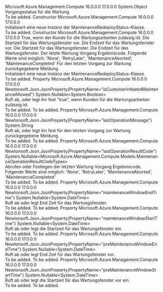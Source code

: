<Type Name="MaintenanceRedeployStatus" FullName="Microsoft.Azure.Management.Compute.Models.MaintenanceRedeployStatus">
  <TypeSignature Language="C#" Value="public class MaintenanceRedeployStatus" />
  <TypeSignature Language="ILAsm" Value=".class public auto ansi beforefieldinit MaintenanceRedeployStatus extends System.Object" />
  <TypeSignature Language="DocId" Value="T:Microsoft.Azure.Management.Compute.Models.MaintenanceRedeployStatus" />
  <TypeSignature Language="VB.NET" Value="Public Class MaintenanceRedeployStatus" />
  <TypeSignature Language="F#" Value="type MaintenanceRedeployStatus = class" />
  <AssemblyInfo>
    <AssemblyName>Microsoft.Azure.Management.Compute</AssemblyName>
    <AssemblyVersion>16.0.0.0</AssemblyVersion>
    <AssemblyVersion>17.0.0.0</AssemblyVersion>
  </AssemblyInfo>
  <Base>
    <BaseTypeName>System.Object</BaseTypeName>
  </Base>
  <Interfaces />
  <Docs>
    <summary>
            Vorgangsstatus für die Wartung.
            </summary>
    <remarks>To be added.</remarks>
  </Docs>
  <Members>
    <Member MemberName=".ctor">
      <MemberSignature Language="C#" Value="public MaintenanceRedeployStatus ();" />
      <MemberSignature Language="ILAsm" Value=".method public hidebysig specialname rtspecialname instance void .ctor() cil managed" />
      <MemberSignature Language="DocId" Value="M:Microsoft.Azure.Management.Compute.Models.MaintenanceRedeployStatus.#ctor" />
      <MemberSignature Language="VB.NET" Value="Public Sub New ()" />
      <MemberType>Constructor</MemberType>
      <AssemblyInfo>
        <AssemblyName>Microsoft.Azure.Management.Compute</AssemblyName>
        <AssemblyVersion>16.0.0.0</AssemblyVersion>
        <AssemblyVersion>17.0.0.0</AssemblyVersion>
      </AssemblyInfo>
      <Parameters />
      <Docs>
        <summary>
            Initialisiert eine neue Instanz der MaintenanceRedeployStatus-Klasse.
            </summary>
        <remarks>To be added.</remarks>
      </Docs>
    </Member>
    <Member MemberName=".ctor">
      <MemberSignature Language="C#" Value="public MaintenanceRedeployStatus (Nullable&lt;bool&gt; isCustomerInitiatedMaintenanceAllowed = null, Nullable&lt;DateTime&gt; preMaintenanceWindowStartTime = null, Nullable&lt;DateTime&gt; preMaintenanceWindowEndTime = null, Nullable&lt;DateTime&gt; maintenanceWindowStartTime = null, Nullable&lt;DateTime&gt; maintenanceWindowEndTime = null, Nullable&lt;Microsoft.Azure.Management.Compute.Models.MaintenanceOperationResultCodeTypes&gt; lastOperationResultCode = null, string lastOperationMessage = null);" />
      <MemberSignature Language="ILAsm" Value=".method public hidebysig specialname rtspecialname instance void .ctor(valuetype System.Nullable`1&lt;bool&gt; isCustomerInitiatedMaintenanceAllowed, valuetype System.Nullable`1&lt;valuetype System.DateTime&gt; preMaintenanceWindowStartTime, valuetype System.Nullable`1&lt;valuetype System.DateTime&gt; preMaintenanceWindowEndTime, valuetype System.Nullable`1&lt;valuetype System.DateTime&gt; maintenanceWindowStartTime, valuetype System.Nullable`1&lt;valuetype System.DateTime&gt; maintenanceWindowEndTime, valuetype System.Nullable`1&lt;valuetype Microsoft.Azure.Management.Compute.Models.MaintenanceOperationResultCodeTypes&gt; lastOperationResultCode, string lastOperationMessage) cil managed" />
      <MemberSignature Language="DocId" Value="M:Microsoft.Azure.Management.Compute.Models.MaintenanceRedeployStatus.#ctor(System.Nullable{System.Boolean},System.Nullable{System.DateTime},System.Nullable{System.DateTime},System.Nullable{System.DateTime},System.Nullable{System.DateTime},System.Nullable{Microsoft.Azure.Management.Compute.Models.MaintenanceOperationResultCodeTypes},System.String)" />
      <MemberSignature Language="VB.NET" Value="Public Sub New (Optional isCustomerInitiatedMaintenanceAllowed As Nullable(Of Boolean) = null, Optional preMaintenanceWindowStartTime As Nullable(Of DateTime) = null, Optional preMaintenanceWindowEndTime As Nullable(Of DateTime) = null, Optional maintenanceWindowStartTime As Nullable(Of DateTime) = null, Optional maintenanceWindowEndTime As Nullable(Of DateTime) = null, Optional lastOperationResultCode As Nullable(Of MaintenanceOperationResultCodeTypes) = null, Optional lastOperationMessage As String = null)" />
      <MemberSignature Language="F#" Value="new Microsoft.Azure.Management.Compute.Models.MaintenanceRedeployStatus : Nullable&lt;bool&gt; * Nullable&lt;DateTime&gt; * Nullable&lt;DateTime&gt; * Nullable&lt;DateTime&gt; * Nullable&lt;DateTime&gt; * Nullable&lt;Microsoft.Azure.Management.Compute.Models.MaintenanceOperationResultCodeTypes&gt; * string -&gt; Microsoft.Azure.Management.Compute.Models.MaintenanceRedeployStatus" Usage="new Microsoft.Azure.Management.Compute.Models.MaintenanceRedeployStatus (isCustomerInitiatedMaintenanceAllowed, preMaintenanceWindowStartTime, preMaintenanceWindowEndTime, maintenanceWindowStartTime, maintenanceWindowEndTime, lastOperationResultCode, lastOperationMessage)" />
      <MemberType>Constructor</MemberType>
      <AssemblyInfo>
        <AssemblyName>Microsoft.Azure.Management.Compute</AssemblyName>
        <AssemblyVersion>16.0.0.0</AssemblyVersion>
        <AssemblyVersion>17.0.0.0</AssemblyVersion>
      </AssemblyInfo>
      <Parameters>
        <Parameter Name="isCustomerInitiatedMaintenanceAllowed" Type="System.Nullable&lt;System.Boolean&gt;" />
        <Parameter Name="preMaintenanceWindowStartTime" Type="System.Nullable&lt;System.DateTime&gt;" />
        <Parameter Name="preMaintenanceWindowEndTime" Type="System.Nullable&lt;System.DateTime&gt;" />
        <Parameter Name="maintenanceWindowStartTime" Type="System.Nullable&lt;System.DateTime&gt;" />
        <Parameter Name="maintenanceWindowEndTime" Type="System.Nullable&lt;System.DateTime&gt;" />
        <Parameter Name="lastOperationResultCode" Type="System.Nullable&lt;Microsoft.Azure.Management.Compute.Models.MaintenanceOperationResultCodeTypes&gt;" />
        <Parameter Name="lastOperationMessage" Type="System.String" />
      </Parameters>
      <Docs>
        <param name="isCustomerInitiatedMaintenanceAllowed">True, wenn der Kunde für die Wartungsarbeiten zulässig ist.</param>
        <param name="preMaintenanceWindowStartTime">Die Startzeit für das Wartungsfenster vor.</param>
        <param name="preMaintenanceWindowEndTime">Die Endzeit für das Wartungsfenster vor.</param>
        <param name="maintenanceWindowStartTime">Die Startzeit für das Wartungsfenster.</param>
        <param name="maintenanceWindowEndTime">Die Endzeit für das Wartungsfenster.</param>
        <param name="lastOperationResultCode">Der letzte Wartung Vorgang Ergebniscode. Folgende Werte sind möglich: 'None', 'RetryLater', 'MaintenanceAborted', 'MaintenanceCompleted'</param>
        <param name="lastOperationMessage">Für den letzten Vorgang zur Wartung zurückgegebene Meldung.</param>
        <summary>
            Initialisiert eine neue Instanz der MaintenanceRedeployStatus-Klasse.
            </summary>
        <remarks>To be added.</remarks>
      </Docs>
    </Member>
    <Member MemberName="IsCustomerInitiatedMaintenanceAllowed">
      <MemberSignature Language="C#" Value="public Nullable&lt;bool&gt; IsCustomerInitiatedMaintenanceAllowed { get; set; }" />
      <MemberSignature Language="ILAsm" Value=".property instance valuetype System.Nullable`1&lt;bool&gt; IsCustomerInitiatedMaintenanceAllowed" />
      <MemberSignature Language="DocId" Value="P:Microsoft.Azure.Management.Compute.Models.MaintenanceRedeployStatus.IsCustomerInitiatedMaintenanceAllowed" />
      <MemberSignature Language="VB.NET" Value="Public Property IsCustomerInitiatedMaintenanceAllowed As Nullable(Of Boolean)" />
      <MemberSignature Language="F#" Value="member this.IsCustomerInitiatedMaintenanceAllowed : Nullable&lt;bool&gt; with get, set" Usage="Microsoft.Azure.Management.Compute.Models.MaintenanceRedeployStatus.IsCustomerInitiatedMaintenanceAllowed" />
      <MemberType>Property</MemberType>
      <AssemblyInfo>
        <AssemblyName>Microsoft.Azure.Management.Compute</AssemblyName>
        <AssemblyVersion>16.0.0.0</AssemblyVersion>
        <AssemblyVersion>17.0.0.0</AssemblyVersion>
      </AssemblyInfo>
      <Attributes>
        <Attribute>
          <AttributeName>Newtonsoft.Json.JsonProperty(PropertyName="isCustomerInitiatedMaintenanceAllowed")</AttributeName>
        </Attribute>
      </Attributes>
      <ReturnValue>
        <ReturnType>System.Nullable&lt;System.Boolean&gt;</ReturnType>
      </ReturnValue>
      <Docs>
        <summary>
            Ruft ab, oder legt ihn fest "true", wenn Kunden für die Wartungsarbeiten zulässig ist.
            </summary>
        <value>To be added.</value>
        <remarks>To be added.</remarks>
      </Docs>
    </Member>
    <Member MemberName="LastOperationMessage">
      <MemberSignature Language="C#" Value="public string LastOperationMessage { get; set; }" />
      <MemberSignature Language="ILAsm" Value=".property instance string LastOperationMessage" />
      <MemberSignature Language="DocId" Value="P:Microsoft.Azure.Management.Compute.Models.MaintenanceRedeployStatus.LastOperationMessage" />
      <MemberSignature Language="VB.NET" Value="Public Property LastOperationMessage As String" />
      <MemberSignature Language="F#" Value="member this.LastOperationMessage : string with get, set" Usage="Microsoft.Azure.Management.Compute.Models.MaintenanceRedeployStatus.LastOperationMessage" />
      <MemberType>Property</MemberType>
      <AssemblyInfo>
        <AssemblyName>Microsoft.Azure.Management.Compute</AssemblyName>
        <AssemblyVersion>16.0.0.0</AssemblyVersion>
        <AssemblyVersion>17.0.0.0</AssemblyVersion>
      </AssemblyInfo>
      <Attributes>
        <Attribute>
          <AttributeName>Newtonsoft.Json.JsonProperty(PropertyName="lastOperationMessage")</AttributeName>
        </Attribute>
      </Attributes>
      <ReturnValue>
        <ReturnType>System.String</ReturnType>
      </ReturnValue>
      <Docs>
        <summary>
            Ruft ab, oder legt ihn fest für den letzten Vorgang zur Wartung zurückgegebene Meldung.
            </summary>
        <value>To be added.</value>
        <remarks>To be added.</remarks>
      </Docs>
    </Member>
    <Member MemberName="LastOperationResultCode">
      <MemberSignature Language="C#" Value="public Nullable&lt;Microsoft.Azure.Management.Compute.Models.MaintenanceOperationResultCodeTypes&gt; LastOperationResultCode { get; set; }" />
      <MemberSignature Language="ILAsm" Value=".property instance valuetype System.Nullable`1&lt;valuetype Microsoft.Azure.Management.Compute.Models.MaintenanceOperationResultCodeTypes&gt; LastOperationResultCode" />
      <MemberSignature Language="DocId" Value="P:Microsoft.Azure.Management.Compute.Models.MaintenanceRedeployStatus.LastOperationResultCode" />
      <MemberSignature Language="VB.NET" Value="Public Property LastOperationResultCode As Nullable(Of MaintenanceOperationResultCodeTypes)" />
      <MemberSignature Language="F#" Value="member this.LastOperationResultCode : Nullable&lt;Microsoft.Azure.Management.Compute.Models.MaintenanceOperationResultCodeTypes&gt; with get, set" Usage="Microsoft.Azure.Management.Compute.Models.MaintenanceRedeployStatus.LastOperationResultCode" />
      <MemberType>Property</MemberType>
      <AssemblyInfo>
        <AssemblyName>Microsoft.Azure.Management.Compute</AssemblyName>
        <AssemblyVersion>16.0.0.0</AssemblyVersion>
        <AssemblyVersion>17.0.0.0</AssemblyVersion>
      </AssemblyInfo>
      <Attributes>
        <Attribute>
          <AttributeName>Newtonsoft.Json.JsonProperty(PropertyName="lastOperationResultCode")</AttributeName>
        </Attribute>
      </Attributes>
      <ReturnValue>
        <ReturnType>System.Nullable&lt;Microsoft.Azure.Management.Compute.Models.MaintenanceOperationResultCodeTypes&gt;</ReturnType>
      </ReturnValue>
      <Docs>
        <summary>
            Abrufen oder Festlegen der letzten Wartung Vorgang Ergebniscode. Folgende Werte sind möglich: 'None', 'RetryLater', 'MaintenanceAborted', 'MaintenanceCompleted'
            </summary>
        <value>To be added.</value>
        <remarks>To be added.</remarks>
      </Docs>
    </Member>
    <Member MemberName="MaintenanceWindowEndTime">
      <MemberSignature Language="C#" Value="public Nullable&lt;DateTime&gt; MaintenanceWindowEndTime { get; set; }" />
      <MemberSignature Language="ILAsm" Value=".property instance valuetype System.Nullable`1&lt;valuetype System.DateTime&gt; MaintenanceWindowEndTime" />
      <MemberSignature Language="DocId" Value="P:Microsoft.Azure.Management.Compute.Models.MaintenanceRedeployStatus.MaintenanceWindowEndTime" />
      <MemberSignature Language="VB.NET" Value="Public Property MaintenanceWindowEndTime As Nullable(Of DateTime)" />
      <MemberSignature Language="F#" Value="member this.MaintenanceWindowEndTime : Nullable&lt;DateTime&gt; with get, set" Usage="Microsoft.Azure.Management.Compute.Models.MaintenanceRedeployStatus.MaintenanceWindowEndTime" />
      <MemberType>Property</MemberType>
      <AssemblyInfo>
        <AssemblyName>Microsoft.Azure.Management.Compute</AssemblyName>
        <AssemblyVersion>16.0.0.0</AssemblyVersion>
        <AssemblyVersion>17.0.0.0</AssemblyVersion>
      </AssemblyInfo>
      <Attributes>
        <Attribute>
          <AttributeName>Newtonsoft.Json.JsonProperty(PropertyName="maintenanceWindowEndTime")</AttributeName>
        </Attribute>
      </Attributes>
      <ReturnValue>
        <ReturnType>System.Nullable&lt;System.DateTime&gt;</ReturnType>
      </ReturnValue>
      <Docs>
        <summary>
            Ruft ab oder legt End Zeit für das Wartungsfenster.
            </summary>
        <value>To be added.</value>
        <remarks>To be added.</remarks>
      </Docs>
    </Member>
    <Member MemberName="MaintenanceWindowStartTime">
      <MemberSignature Language="C#" Value="public Nullable&lt;DateTime&gt; MaintenanceWindowStartTime { get; set; }" />
      <MemberSignature Language="ILAsm" Value=".property instance valuetype System.Nullable`1&lt;valuetype System.DateTime&gt; MaintenanceWindowStartTime" />
      <MemberSignature Language="DocId" Value="P:Microsoft.Azure.Management.Compute.Models.MaintenanceRedeployStatus.MaintenanceWindowStartTime" />
      <MemberSignature Language="VB.NET" Value="Public Property MaintenanceWindowStartTime As Nullable(Of DateTime)" />
      <MemberSignature Language="F#" Value="member this.MaintenanceWindowStartTime : Nullable&lt;DateTime&gt; with get, set" Usage="Microsoft.Azure.Management.Compute.Models.MaintenanceRedeployStatus.MaintenanceWindowStartTime" />
      <MemberType>Property</MemberType>
      <AssemblyInfo>
        <AssemblyName>Microsoft.Azure.Management.Compute</AssemblyName>
        <AssemblyVersion>16.0.0.0</AssemblyVersion>
        <AssemblyVersion>17.0.0.0</AssemblyVersion>
      </AssemblyInfo>
      <Attributes>
        <Attribute>
          <AttributeName>Newtonsoft.Json.JsonProperty(PropertyName="maintenanceWindowStartTime")</AttributeName>
        </Attribute>
      </Attributes>
      <ReturnValue>
        <ReturnType>System.Nullable&lt;System.DateTime&gt;</ReturnType>
      </ReturnValue>
      <Docs>
        <summary>
            Ruft ab oder legt die Startzeit für das Wartungsfenster ein.
            </summary>
        <value>To be added.</value>
        <remarks>To be added.</remarks>
      </Docs>
    </Member>
    <Member MemberName="PreMaintenanceWindowEndTime">
      <MemberSignature Language="C#" Value="public Nullable&lt;DateTime&gt; PreMaintenanceWindowEndTime { get; set; }" />
      <MemberSignature Language="ILAsm" Value=".property instance valuetype System.Nullable`1&lt;valuetype System.DateTime&gt; PreMaintenanceWindowEndTime" />
      <MemberSignature Language="DocId" Value="P:Microsoft.Azure.Management.Compute.Models.MaintenanceRedeployStatus.PreMaintenanceWindowEndTime" />
      <MemberSignature Language="VB.NET" Value="Public Property PreMaintenanceWindowEndTime As Nullable(Of DateTime)" />
      <MemberSignature Language="F#" Value="member this.PreMaintenanceWindowEndTime : Nullable&lt;DateTime&gt; with get, set" Usage="Microsoft.Azure.Management.Compute.Models.MaintenanceRedeployStatus.PreMaintenanceWindowEndTime" />
      <MemberType>Property</MemberType>
      <AssemblyInfo>
        <AssemblyName>Microsoft.Azure.Management.Compute</AssemblyName>
        <AssemblyVersion>16.0.0.0</AssemblyVersion>
        <AssemblyVersion>17.0.0.0</AssemblyVersion>
      </AssemblyInfo>
      <Attributes>
        <Attribute>
          <AttributeName>Newtonsoft.Json.JsonProperty(PropertyName="preMaintenanceWindowEndTime")</AttributeName>
        </Attribute>
      </Attributes>
      <ReturnValue>
        <ReturnType>System.Nullable&lt;System.DateTime&gt;</ReturnType>
      </ReturnValue>
      <Docs>
        <summary>
            Ruft ab oder legt End Zeit für das Wartungsfenster vor.
            </summary>
        <value>To be added.</value>
        <remarks>To be added.</remarks>
      </Docs>
    </Member>
    <Member MemberName="PreMaintenanceWindowStartTime">
      <MemberSignature Language="C#" Value="public Nullable&lt;DateTime&gt; PreMaintenanceWindowStartTime { get; set; }" />
      <MemberSignature Language="ILAsm" Value=".property instance valuetype System.Nullable`1&lt;valuetype System.DateTime&gt; PreMaintenanceWindowStartTime" />
      <MemberSignature Language="DocId" Value="P:Microsoft.Azure.Management.Compute.Models.MaintenanceRedeployStatus.PreMaintenanceWindowStartTime" />
      <MemberSignature Language="VB.NET" Value="Public Property PreMaintenanceWindowStartTime As Nullable(Of DateTime)" />
      <MemberSignature Language="F#" Value="member this.PreMaintenanceWindowStartTime : Nullable&lt;DateTime&gt; with get, set" Usage="Microsoft.Azure.Management.Compute.Models.MaintenanceRedeployStatus.PreMaintenanceWindowStartTime" />
      <MemberType>Property</MemberType>
      <AssemblyInfo>
        <AssemblyName>Microsoft.Azure.Management.Compute</AssemblyName>
        <AssemblyVersion>16.0.0.0</AssemblyVersion>
        <AssemblyVersion>17.0.0.0</AssemblyVersion>
      </AssemblyInfo>
      <Attributes>
        <Attribute>
          <AttributeName>Newtonsoft.Json.JsonProperty(PropertyName="preMaintenanceWindowStartTime")</AttributeName>
        </Attribute>
      </Attributes>
      <ReturnValue>
        <ReturnType>System.Nullable&lt;System.DateTime&gt;</ReturnType>
      </ReturnValue>
      <Docs>
        <summary>
            Ruft ab oder legt die Startzeit für das Wartungsfenster vor ein.
            </summary>
        <value>To be added.</value>
        <remarks>To be added.</remarks>
      </Docs>
    </Member>
  </Members>
</Type>